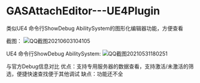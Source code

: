 # GASAttachEditor---UE4Plugin
类似UE4 命令行ShowDebug AbilitySystem的图形化编辑器功能，方便查看

截图：
![QQ截图20210603104105](https://user-images.githubusercontent.com/33085556/120578385-4cd31480-c458-11eb-985c-9e2523c9c618.png)


UE4 命令行ShowDebug AbilitySystem:
![QQ截图20210531180251](https://user-images.githubusercontent.com/33085556/120176965-76aef000-c23a-11eb-9018-911fc6a69387.png)


与官方Debug信息对比
优点：支持专用服务器的数据查看，支持激活/未激活的筛选，便捷快速查找便于其他调试
缺点：功能还不全






